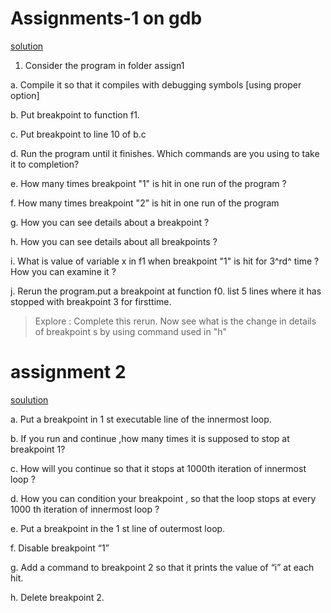 # Assignments-1 on gdb
[solution](./Assignments/assign1/solutions.md)

1.  Consider the program in folder assign1

<!-- -->

a.  Compile it so that it compiles with debugging symbols \[using proper
    option\]

b.  Put breakpoint to function f1.

c.  Put breakpoint to line 10 of b.c

d.  Run the program until it finishes. Which commands are you using to
    take it to completion?

e.  How many times breakpoint "1" is hit in one run of the program ?

f.  How many times breakpoint "2" is hit in one run of the program

g.  How you can see details about a breakpoint ?

h.  How you can see details about all breakpoints ?

i.  What is value of variable x in f1 when breakpoint "1" is hit for
    3^rd^ time ? How you can examine it ?

j.  Rerun the program.put a breakpoint at function f0. list 5 lines
    where it has stopped with breakpoint 3 for firsttime.

> Explore : Complete this rerun. Now see what is the change in details
> of breakpoint s by using command used in "h"

# assignment 2
[soulution](./Assignments/assign2/solutions.md)

a. Put a breakpoint in 1 st executable line of the innermost loop.

b. If you run and continue ,how many times it is supposed to stop at breakpoint 1?

c. How will you continue so that it stops at 1000th iteration of innermost loop ?

d. How you can condition your breakpoint , so that the loop stops at every 1000 th iteration of innermost loop ?

e. Put a breakpoint in the 1 st line of outermost loop.

f. Disable breakpoint “1”

g. Add a command to breakpoint 2 so that it prints the value of “i” at each hit.

h. Delete breakpoint 2.
